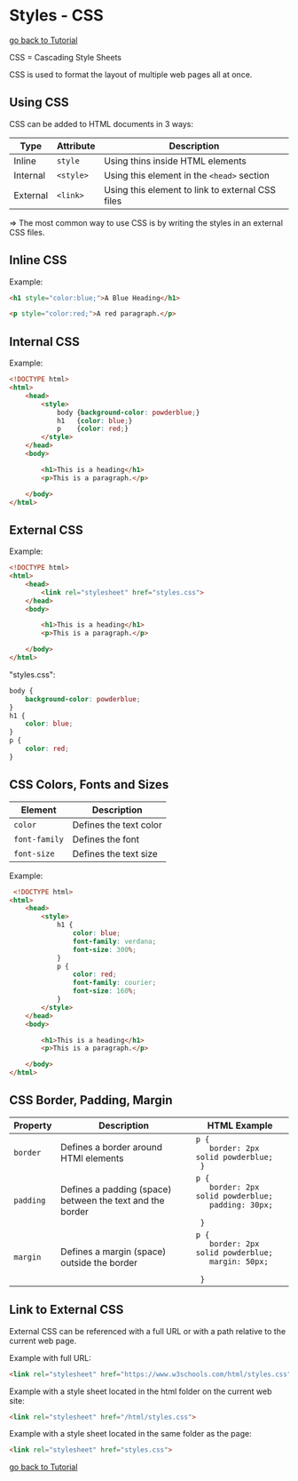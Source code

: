 # Styles - CSS

[go back to Tutorial](00tutorial.md)

CSS = Cascading Style Sheets

CSS is used to format the layout of multiple web pages all at once.

## Using CSS

CSS can be added to HTML documents in 3 ways:

| Type     | Attribute | Description                                      |
| -------- | --------- | ------------------------------------------------ |
| Inline   | `style`   | Using thins inside HTML elements                 |
| Internal | `<style>` | Using this element in the `<head>` section       |
| External | `<link>`  | Using this element to link to external CSS files |

=> The most common way to use CSS is by writing the styles in an external CSS files.

## Inline CSS

Example:

```HTML
<h1 style="color:blue;">A Blue Heading</h1>

<p style="color:red;">A red paragraph.</p>
```

## Internal CSS

Example:

```HTML
<!DOCTYPE html>
<html>
    <head>
        <style>
            body {background-color: powderblue;}
            h1   {color: blue;}
            p    {color: red;}
        </style>
    </head>
    <body>

        <h1>This is a heading</h1>
        <p>This is a paragraph.</p>

    </body>
</html>
```

## External CSS

Example:

```HTML
<!DOCTYPE html>
<html>
    <head>
        <link rel="stylesheet" href="styles.css">
    </head>
    <body>

        <h1>This is a heading</h1>
        <p>This is a paragraph.</p>

    </body>
</html>
```

"styles.css":

```CSS
body {
    background-color: powderblue;
}
h1 {
    color: blue;
}
p {
    color: red;
}
```

## CSS Colors, Fonts and Sizes

| Element       | Description            |
| ------------- | ---------------------- |
| `color`       | Defines the text color |
| `font-family` | Defines the font       |
| `font-size`   | Defines the text size  |

Example:

```HTML
 <!DOCTYPE html>
<html>
    <head>
        <style>
            h1 {
                color: blue;
                font-family: verdana;
                font-size: 300%;
            }
            p {
                color: red;
                font-family: courier;
                font-size: 160%;
            }
        </style>
    </head>
    <body>

        <h1>This is a heading</h1>
        <p>This is a paragraph.</p>

    </body>
</html>
```

## CSS Border, Padding, Margin

| Property  | Description                                               | HTML Example                                                                                 |
| --------- | --------------------------------------------------------- | -------------------------------------------------------------------------------------------- |
| `border`  | Defines a border around HTMl elements                     | <code>p { <br> &nbsp; border: 2px solid powderblue; <br> }</code>                            |
| `padding` | Defines a padding (space) between the text and the border | <code>p { <br> &nbsp; border: 2px solid powderblue; <br> &nbsp; padding: 30px; <br> }</code> |
| `margin`  | Defines a margin (space) outside the border               | <code>p { <br> &nbsp; border: 2px solid powderblue; <br> &nbsp; margin: 50px; <br> }</code>  |

## Link to External CSS

External CSS can be referenced with a full URL or with a path relative to the current web page.

Example with full URL:

```HTML
<link rel="stylesheet" href="https://www.w3schools.com/html/styles.css">
```

Example with a style sheet located in the html folder on the current web site:

```HTML
<link rel="stylesheet" href="/html/styles.css">
```

Example with a style sheet located in the same folder as the page:

```HTML
<link rel="stylesheet" href="styles.css">
```

[go back to Tutorial](00tutorial.md)
